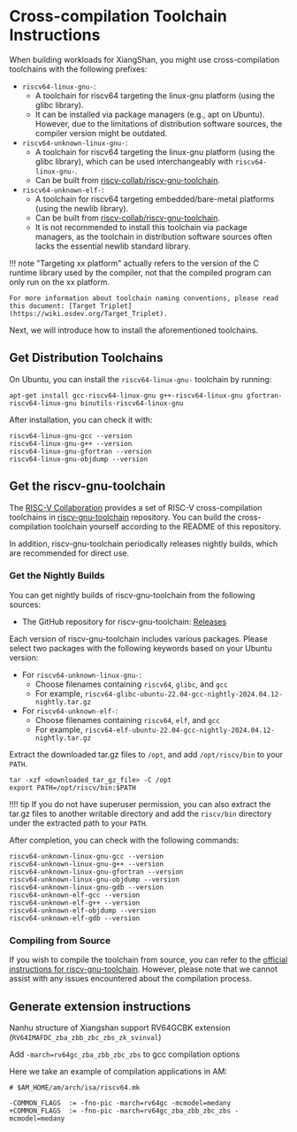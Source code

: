 # Cross-compilation Toolchain Instructions

When building workloads for XiangShan, you might use cross-compilation toolchains with the following prefixes:

* `riscv64-linux-gnu-`:
    * A toolchain for riscv64 targeting the linux-gnu platform (using the glibc library).
    * It can be installed via package managers (e.g., apt on Ubuntu). However, due to the limitations of distribution software sources, the compiler version might be outdated.
* `riscv64-unknown-linux-gnu-`:
    * A toolchain for riscv64 targeting the linux-gnu platform (using the glibc library), which can be used interchangeably with `riscv64-linux-gnu-`.
    * Can be built from [riscv-collab/riscv-gnu-toolchain](https://github.com/riscv-collab/riscv-gnu-toolchain).
* `riscv64-unknown-elf-`:
    * A toolchain for riscv64 targeting embedded/bare-metal platforms (using the newlib library).
    * Can be built from [riscv-collab/riscv-gnu-toolchain](https://github.com/riscv-collab/riscv-gnu-toolchain).
    * It is not recommended to install this toolchain via package managers, as the toolchain in distribution software sources often lacks the essential newlib standard library.

!!! note
    "Targeting xx platform" actually refers to the version of the C runtime library used by the compiler, not that the compiled program can only run on the xx platform.

    For more information about toolchain naming conventions, please read this document: [Target Triplet](https://wiki.osdev.org/Target_Triplet).

Next, we will introduce how to install the aforementioned toolchains.

## Get Distribution Toolchains

On Ubuntu, you can install the `riscv64-linux-gnu-` toolchain by running:
```
apt-get install gcc-riscv64-linux-gnu g++-riscv64-linux-gnu gfortran-riscv64-linux-gnu binutils-riscv64-linux-gnu
```

After installation, you can check it with:
```
riscv64-linux-gnu-gcc --version
riscv64-linux-gnu-g++ --version
riscv64-linux-gnu-gfortran --version
riscv64-linux-gnu-objdump --version
```

## Get the riscv-gnu-toolchain

The [RISC-V Collaboration](https://github.com/riscv-collab) provides a set of RISC-V cross-compilation toolchains in [riscv-gnu-toolchain](https://github.com/riscv-collab/riscv-gnu-toolchain) repository. You can build the cross-compilation toolchain yourself according to the README of this repository.

In addition, riscv-gnu-toolchain periodically releases nightly builds, which are recommended for direct use.

### Get the Nightly Builds

You can get nightly builds of riscv-gnu-toolchain from the following sources:
* The GitHub repository for riscv-gnu-toolchain: [Releases](https://github.com/riscv-collab/riscv-gnu-toolchain/releases)

Each version of riscv-gnu-toolchain includes various packages. Please select two packages with the following keywords based on your Ubuntu version:
* For `riscv64-unknown-linux-gnu-`:
    * Choose filenames containing `riscv64`, `glibc`, and `gcc`
    * For example, `riscv64-glibc-ubuntu-22.04-gcc-nightly-2024.04.12-nightly.tar.gz`
* For `riscv64-unknown-elf-`:
    * Choose filenames containing `riscv64`, `elf`, and `gcc`
    * For example, `riscv64-elf-ubuntu-22.04-gcc-nightly-2024.04.12-nightly.tar.gz`

Extract the downloaded tar.gz files to `/opt`, and add `/opt/riscv/bin` to your `PATH`.
```
tar -xzf <downloaded_tar_gz_file> -C /opt
export PATH=/opt/riscv/bin:$PATH
```

!!!! tip
    If you do not have superuser permission, you can also extract the tar.gz files to another writable directory and add the `riscv/bin` directory under the extracted path to your `PATH`.

After completion, you can check with the following commands:
```
riscv64-unknown-linux-gnu-gcc --version
riscv64-unknown-linux-gnu-g++ --version
riscv64-unknown-linux-gnu-gfortran --version
riscv64-unknown-linux-gnu-objdump --version
riscv64-unknown-linux-gnu-gdb --version
riscv64-unknown-elf-gcc --version
riscv64-unknown-elf-g++ --version
riscv64-unknown-elf-objdump --version
riscv64-unknown-elf-gdb --version
```

### Compiling from Source

If you wish to compile the toolchain from source, you can refer to the [official instructions for riscv-gnu-toolchain](https://github.com/riscv-collab/riscv-gnu-toolchain). However, please note that we cannot assist with any issues encountered about the compilation process.


## Generate extension instructions
Nanhu structure of Xiangshan support RV64GCBK extension (`RV64IMAFDC_zba_zbb_zbc_zbs_zk_svinval`)

Add `-march=rv64gc_zba_zbb_zbc_zbs` to gcc compilation options

Here we take an example of compilation applications in AM:
```shell
# $AM_HOME/am/arch/isa/riscv64.mk

-COMMON_FLAGS  := -fno-pic -march=rv64gc -mcmodel=medany
+COMMON_FLAGS  := -fno-pic -march=rv64gc_zba_zbb_zbc_zbs -mcmodel=medany
```
